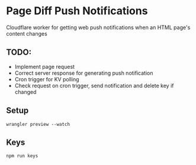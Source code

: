 # Page Diff Push Notifications

Cloudflare worker for getting web push notifications when an HTML page's content changes

## TODO:

- Implement page request
- Correct server response for generating push notification
- Cron trigger for KV polling
- Check request on cron trigger, send notification and delete key if changed

## Setup

```
wrangler preview --watch
```

## Keys

```
npm run keys
```
